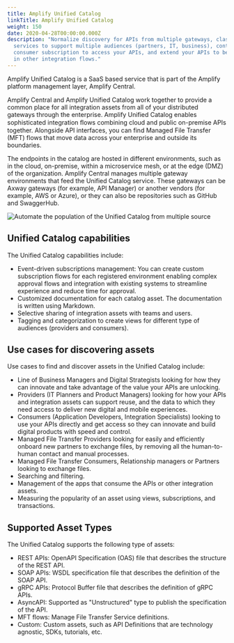 ```yaml
---
title: Amplify Unified Catalog
linkTitle: Amplify Unified Catalog
weight: 150
date: 2020-04-28T00:00:00.000Z
description: "Normalize discovery for APIs from multiple gateways, classify your
  services to support multiple audiences (partners, IT, business), control
  consumer subscription to access your APIs, and extend your APIs to be reused
  in other integration flows."
---
```

Amplify Unified Catalog is a SaaS based service that is part of the Amplify platform management layer, Amplify Central.

Amplify Central and Amplify Unified Catalog work together to provide a common place for all integration assets from all of your distributed gateways through the enterprise. Amplify Unified Catalog enables sophisticated integration ﬂows combining cloud and public on-premise APIs together. Alongside API interfaces, you can find Managed File Transfer (MFT) flows that move data across your enterprise and outside its boundaries.

The endpoints in the catalog are hosted in different environments, such as in the cloud, on-premise, within a microservice mesh, or at the edge (DMZ) of the organization. Amplify Central manages multiple gateway environments that feed the Unified Catalog service. These gateways can be Axway gateways (for example, API Manager) or another vendors (for example, AWS or Azure), or they can also be repositories such as GitHub and SwaggerHub.

![Automate the population of the Unified Catalog from multiple source](/Images/catalog/automate-the-population-of-the-unified-catalog-from-multiple-sources.png "Automate the population of the Unified Catalog from multiple source")

## Unified Catalog capabilities

The Unified Catalog capabilities include:

* Event-driven subscriptions management: You can create custom subscription flows for each registered environment enabling complex approval flows and integration with existing systems to streamline experience and reduce time for approval.
* Customized documentation for each catalog asset. The documentation is written using Markdown.
* Selective sharing of integration assets with teams and users.
* Tagging and categorization to create views for different type of audiences (providers and consumers).

## Use cases for discovering assets

Use cases to find and discover assets in the Unified Catalog include:

* Line of Business Managers and Digital Strategists looking for how they can innovate and take advantage of the value your APIs are unlocking.
* Providers (IT Planners and Product Managers) looking for how your APIs and integration assets can support reuse, and the data to which they need access to deliver new digital and mobile experiences.
* Consumers (Application Developers, Integration Specialists) looking to use your APIs directly and get access so they can innovate and build digital products with speed and control.
* Managed File Transfer Providers looking for easily and efficiently onboard new partners to exchange files, by removing all the human-to-human contact and manual processes.
* Managed File Transfer Consumers, Relationship managers or Partners looking to exchange files.
* Searching and filtering.
* Management of the apps that consume the APIs or other integration assets.
* Measuring the popularity of an asset using views, subscriptions, and transactions.

## Supported Asset Types

The Unified Catalog supports the following type of assets:

* REST APIs: OpenAPI Specification (OAS) file that describes the structure of the REST API.
* SOAP APIs: WSDL specification file that describes the definition of the SOAP API.
* gRPC APIs: Protocol Buffer file that describes the definition of gRPC APIs.
* AsyncAPI: Supported as "Unstructured" type to publish the specification of the API.
* MFT flows: Manage File Transfer Service definitions.
* Custom: Custom assets, such as API Definitions that are technology agnostic, SDKs, tutorials, etc.